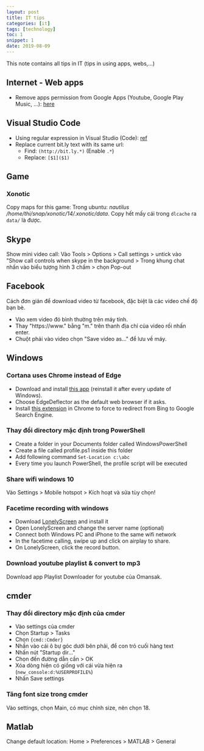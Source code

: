 ```yaml
---
layout: post
title: IT tips
categories: [it]
tags: [technology]
toc: 1
snippet: 1
date: 2019-08-09
---
```


This note contains all tips in IT (tips in using apps, webs,...)

## Internet - Web apps

- Remove apps permission from Google Apps (Youtube, Google Play Music, ...): [here](https://myaccount.google.com/permissions)

## Visual Studio Code

- Using regular expression in Visual Studio (Code): [ref](https://docs.microsoft.com/en-us/visualstudio/ide/using-regular-expressions-in-visual-studio?view=vs-2017)
- Replace current bit.ly text with its same url:
  - Find: `(http://bit.ly.*)` (Enable `.*`)
  - Replace: `[$1]($1)`

## Game

### Xonotic

Copy maps for this game: Trong ubuntu: _nautilus /home/thi/snap/xonotic/14/.xonotic/data_. Copy hết mấy cái trong `dlcache` ra `data/` là được.

## Skype

Show mini video call: Vào Tools > Options > Call settings > untick vào "Show call controls when skype in the background > Trong khung chat nhấn vào biểu tượng hình 3 chấm > chọn Pop-out

## Facebook

Cách đơn giản để download video từ facebook, đặc biệt là các video chế độ bạn bè. 

- Vào xem video đó bình thường trên máy tính.
- Thay "https://www." bằng "m." trên thanh địa chỉ của video rối nhấn enter.
- Chuột phải vào video chọn "Save video as..." để lưu về máy.

## Windows

### Cortana uses Chrome instead of Edge

- Download and install [this app](https://github.com/da2x/EdgeDeflector/releases) (reinstall it after every update of Windows).
- Choose EdgeDeflector as the default web browser if it asks.
- Install [this extension](https://chrome.google.com/webstore/detail/chrometana-redirect-bing/) in Chrome to force to redirect from Bing to Google Search Engine.

### Thay đổi directory mặc định trong PowerShell

- Create a folder in your Documents folder called WindowsPowerShell
- Create a file called profile.ps1 inside this folder
- Add following command `Set-Location c:\abc`
- Every time you launch PowerShell, the profile script will be executed

### Share wifi windows 10

Vào Settings > Mobile hotspot > Kích hoạt và sửa tùy chọn!

### Facetime recording with windows

- Download [LonelyScreen](https://www.lonelyscreen.com/download.html) and install it
- Open LonelyScreen and change the server name (optional)
- Connect both Windows PC and iPhone to the same wifi network
- In the facetime calling, swipe up and click on airplay to share.
- On LonelyScreen, click the record button.

### Download youtube playlist & convert to mp3

Download app Playlist Downloader for youtube của Omansak.

## cmder

### Thay đổi directory mặc định của cmder

- Vào settings của cmder
- Chọn Startup > Tasks
- Chọn `{cmd::Cmder}`
- Nhấn vào cái ô bự góc dưới bên phải, để con trỏ cuối hàng text
- Nhấn nút "Startup dir..."
- Chọn đến đường dẫn cần > OK
- Xóa dòng hiện có giống với cái vừa hiện ra (`new_console:d:%USERPROFILE%`)
- Nhấn Save settings

### Tăng font size trong cmder

Vào settings, chọn Main, có mục chỉnh size, nên chọn 18.

## Matlab

Change default location: Home > Preferences > MATLAB > General
